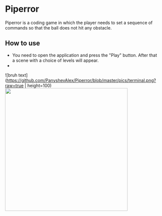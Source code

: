 # Piperror

Piperror is a coding game in which the player needs to set a sequence of commands so that the ball does not hit any obstacle.

## How to use

- You need to open the application and press the "Play" button. After that a scene with a choice of levels will appear.
- 

![bruh text](https://github.com/PanyshevAlex/Piperror/blob/master/pics/terminal.png?raw=true | height=100)
<img src="https://github.com/PanyshevAlex/Piperror/blob/master/pics/terminal.png?raw=true" height="400"/>
